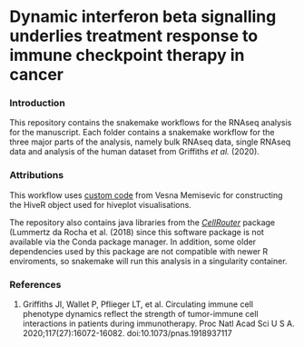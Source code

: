 
# Dynamic interferon beta signalling underlies treatment response to immune checkpoint therapy in cancer

### Introduction
This repository contains the snakemake workflows for the RNAseq analysis for the manuscript. Each folder contains a snakemake workflow for the three major parts of the analysis, namely bulk RNAseq data, single RNAseq data and analysis of the human dataset from Griffiths <em>et al.</em> (2020).

### Attributions
This workflow uses [custom code](https://gist.github.com/Vessy/6562505) from Vesna Memisevic for constructing the HiveR object used for hiveplot visualisations.

The repository also contains java libraries from the *[CellRouter](https://github.com/edroaldo/cellrouter)* package (Lummertz da Rocha et al. (2018) since this software package is not available via the Conda package manager. In addition, some older dependencies used by this package are not compatible with newer R enviroments, so snakemake will run this analysis in a singularity container.

### References

1. Griffiths JI, Wallet P, Pflieger LT, et al. Circulating immune cell phenotype dynamics reflect the strength of tumor-immune cell interactions in patients during immunotherapy. Proc Natl Acad Sci U S A. 2020;117(27):16072-16082. doi:10.1073/pnas.1918937117